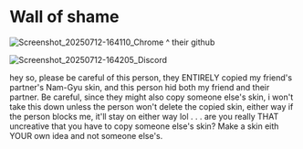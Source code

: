 # Wall of shame

![Screenshot_20250712-164110_Chrome](https://github.com/user-attachments/assets/6204826e-2272-4ebb-b15e-21a80dd8a3bc)
 ^
their github

![Screenshot_20250712-164205_Discord](https://github.com/user-attachments/assets/688a7348-4ccb-44f0-a18f-f9a7d3ce35bb)

hey so, please be careful of this person, they ENTIRELY copied my friend's partner's Nam-Gyu skin, and this person hid both my friend and their partner. Be careful, since they might also copy someone else's skin, i won't take this down unless the person won't delete the copied skin, either way if the person blocks me, it'll stay on either way lol . . . are you really THAT uncreative that you have to copy someone else's skin? Make a skin eith YOUR own idea and not someone else's.






